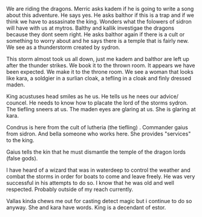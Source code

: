 We are riding the dragons. Merric asks kadem if he is going to write a song about this adventure. He says yes. He asks balthor if this is a trap and if we think we have to assasinate the king. Wonders what the folowers of sidron will have with us at mytros. Balthy and kallik investigae the dragons because they dont seem right. He asks balthor again if there is a cult or something to worry about and he says there is a temple that is fairly new. We see as a thunderstorm created by sydron. 

This storm almost took us all down, just me kadem and balthor are left up after the thunder strikes. We book it to the thrown room. It appears we have been expected. We make it to the throne room. We see a woman that looks like kara, a soldgier in a surlian cloak, a tefling in a cloak and finly dressed maden. 

King acustuses head smiles as he us. He tells us he nees our advice/ councel. He needs to know how to placate the lord of the storms sydron. The tiefling sneers at us. The maden eyes are glaring at us. She is glaring at kara. 

Condrus is here from the cult of lutheria (the tiefling) . Commander gaius from sidron. And bella someone who works here. She provides "services" to the king. 

Gaius tells the kin that he must dismantle the temple of the dragon lords (false gods). 

I have heard of a wizard that was in waterdeep to control the weather and combat the storms in order for boats to come and leave freely. He was very successful in his attempts to do so. I know that he was old and well respected. Probably outside of my reach currently. 

Vallas kinda chews me out for casting detect magic but i continue to do so anyway. She and kara have words. King is a decendant of estor. 